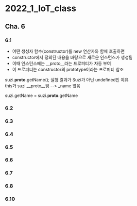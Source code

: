 # 2022_1_IoT_class

## Cha. 6


### 6.1
- 어떤 생성자 함수(constructor)를 new 연산자와 함께 호출하면  
- constructor에서 정의된 내용을 바탕으로 새로운 인스턴스가 생성됨  
- 이때 인스턴스에는 __proto__라는 프로퍼티가 자동 부여  
- 이 프로퍼티는 constructor의 prototype이라는 프로퍼티 참조  
  
  
suzi.__proto__.getName(); 실행 결과가 Suzi가 아닌 undefined인 이유  
this가 suzi.__proto__임  -->  _name 없음  

suzi.getName = suzi.__proto__.getName


### 6.2 



### 6.3


### 6.4


### 6.5


### 6.6


### 6.7



### 6.8


### 6.10



